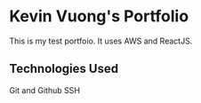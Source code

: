 # Kevin Vuong's Portfolio

This is my test portfoio. It uses AWS and ReactJS. 

## Technologies Used

Git and Github
SSH


